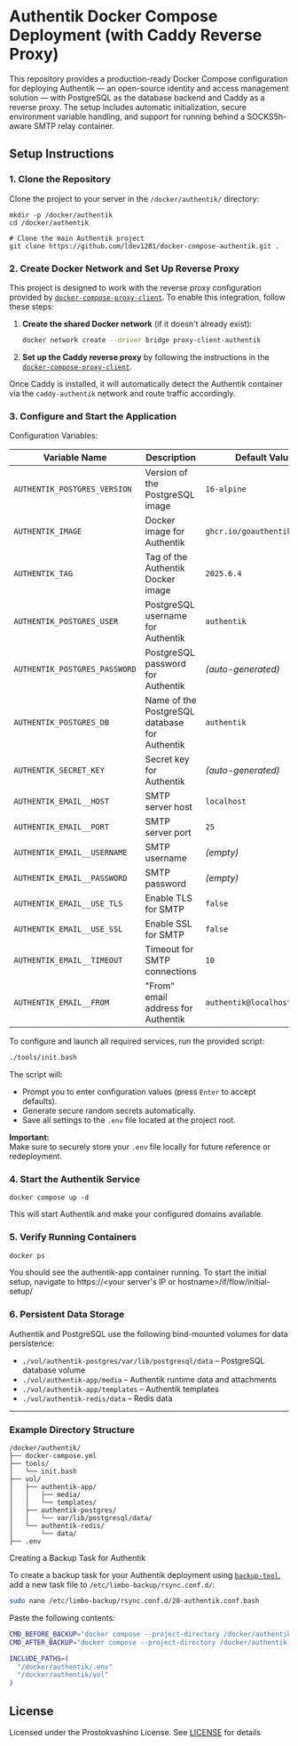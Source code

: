 # Authentik Docker Compose Deployment (with Caddy Reverse Proxy)

This repository provides a production-ready Docker Compose configuration for deploying Authentik — an open-source identity and access management solution — with PostgreSQL as the database backend and Caddy as a reverse proxy. The setup includes automatic initialization, secure environment variable handling, and support for running behind a SOCKS5h-aware SMTP relay container.

## Setup Instructions

### 1. Clone the Repository

Clone the project to your server in the `/docker/authentik/` directory:

```
mkdir -p /docker/authentik
cd /docker/authentik

# Clone the main Authentik project
git clone https://github.com/ldev1281/docker-compose-authentik.git .
```


### 2. Create Docker Network and Set Up Reverse Proxy

This project is designed to work with the reverse proxy configuration provided by [`docker-compose-proxy-client`](https://github.com/ldev1281/docker-compose-proxy-client). To enable this integration, follow these steps:

1. **Create the shared Docker network** (if it doesn't already exist):

   ```bash
   docker network create --driver bridge proxy-client-authentik
   ```

2. **Set up the Caddy reverse proxy** by following the instructions in the [`docker-compose-proxy-client`](https://github.com/ldev1281/docker-compose-proxy-client).  

Once Caddy is installed, it will automatically detect the Authentik container via the `caddy-authentik` network and route traffic accordingly.


### 3. Configure and Start the Application

Configuration Variables:

| Variable Name               | Description                                          | Default Value            |
|-----------------------------|------------------------------------------------------|--------------------------|
| `AUTHENTIK_POSTGRES_VERSION` | Version of the PostgreSQL image                      | `16-alpine`              |
| `AUTHENTIK_IMAGE`            | Docker image for Authentik                           | `ghcr.io/goauthentik/server` |
| `AUTHENTIK_TAG`              | Tag of the Authentik Docker image                    | `2025.6.4`               |
| `AUTHENTIK_POSTGRES_USER`    | PostgreSQL username for Authentik                    | `authentik`              |
| `AUTHENTIK_POSTGRES_PASSWORD`| PostgreSQL password for Authentik                    | *(auto-generated)*       |
| `AUTHENTIK_POSTGRES_DB`      | Name of the PostgreSQL database for Authentik        | `authentik`              |
| `AUTHENTIK_SECRET_KEY`       | Secret key for Authentik                             | *(auto-generated)*       |
| `AUTHENTIK_EMAIL__HOST`      | SMTP server host                                     | `localhost`             |
| `AUTHENTIK_EMAIL__PORT`      | SMTP server port                                     | `25`                     |
| `AUTHENTIK_EMAIL__USERNAME`  | SMTP username                                        | *(empty)*                |
| `AUTHENTIK_EMAIL__PASSWORD`  | SMTP password                                        | *(empty)*                |
| `AUTHENTIK_EMAIL__USE_TLS`   | Enable TLS for SMTP                                  | `false`                  |
| `AUTHENTIK_EMAIL__USE_SSL`   | Enable SSL for SMTP                                  | `false`                  |
| `AUTHENTIK_EMAIL__TIMEOUT`   | Timeout for SMTP connections                         | `10`                     |
| `AUTHENTIK_EMAIL__FROM`      | "From" email address for Authentik                   | `authentik@localhost`    |

To configure and launch all required services, run the provided script:

```bash
./tools/init.bash
```

The script will:

- Prompt you to enter configuration values (press `Enter` to accept defaults).
- Generate secure random secrets automatically.
- Save all settings to the `.env` file located at the project root.

**Important:**  
Make sure to securely store your `.env` file locally for future reference or redeployment.

### 4. Start the Authentik Service

```
docker compose up -d
```

This will start Authentik and make your configured domains available.

### 5. Verify Running Containers


```bash
docker ps
```

You should see the authentik-app container running.
To start the initial setup, navigate to https://<your server's IP or hostname>/if/flow/initial-setup/

### 6. Persistent Data Storage

Authentik and PostgreSQL use the following bind-mounted volumes for data persistence:

- `./vol/authentik-postgres/var/lib/postgresql/data` – PostgreSQL database volume
- `./vol/authentik-app/media` – Authentik runtime data and attachments
- `./vol/authentik-app/templates` – Authentik templates
- `./vol/authentik-redis/data` – Redis data


---

### Example Directory Structure

```
/docker/authentik/
├── docker-compose.yml
├── tools/
│   └── init.bash
├── vol/
│   ├── authentik-app/
│   │   ├── media/
│   │   └── templates/
│   ├── authentik-postgres/
│   │   └── var/lib/postgresql/data/
│   └── authentik-redis/
│       └── data/
├── .env
```

Creating a Backup Task for Authentik

To create a backup task for your Authentik deployment using [`backup-tool`](https://github.com/ldev1281/backup-tool), add a new task file to `/etc/limbo-backup/rsync.conf.d/`:

```bash
sudo nano /etc/limbo-backup/rsync.conf.d/20-authentik.conf.bash
```

Paste the following contents:

```bash
CMD_BEFORE_BACKUP="docker compose --project-directory /docker/authentik down"
CMD_AFTER_BACKUP="docker compose --project-directory /docker/authentik up -d"

INCLUDE_PATHS=(
  "/docker/authentik/.env"
  "/docker/authentik/vol"
)
```


## License

Licensed under the Prostokvashino License. See [LICENSE](LICENSE) for details
